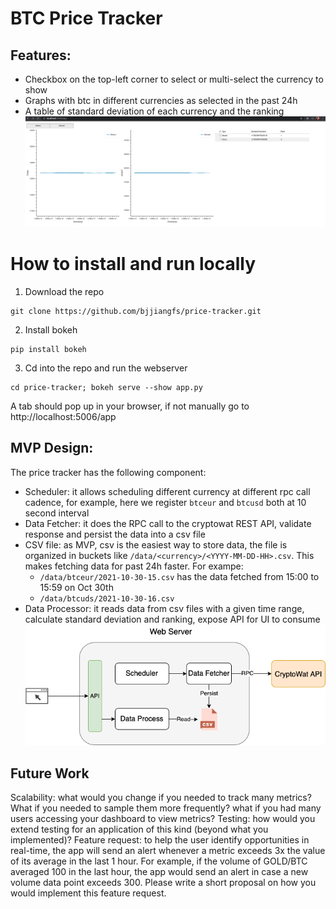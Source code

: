 # BTC Price Tracker
## Features:
- Checkbox on the top-left corner to select or multi-select the currency to show
- Graphs with btc in different currencies as selected in the past 24h
- A table of standard deviation of each currency and the ranking
![Screenshot](demo.png)

# How to install and run locally

1. Download the repo
```
git clone https://github.com/bjjiangfs/price-tracker.git
```

2. Install bokeh
```
pip install bokeh
```

3. Cd into the repo and run the webserver
```
cd price-tracker; bokeh serve --show app.py
```

A tab should pop up in your browser, if not manually go to http://localhost:5006/app

## MVP Design:
The price tracker has the following component:
- Scheduler: it allows scheduling different currency at different rpc call cadence, for example, here we register `btceur` and `btcusd` both at 10 second interval
- Data Fetcher: it does the RPC call to the cryptowat REST API, validate response and persist the data into a csv file
- CSV file: as MVP, csv is the easiest way to store data, the file is organized in buckets like `/data/<currency>/<YYYY-MM-DD-HH>.csv`. This makes fetching data for past 24h faster. For exampe:
  - `/data/btceur/2021-10-30-15.csv` has the data fetched from 15:00 to 15:59 on Oct 30th
  - `/data/btcuds/2021-10-30-16.csv`
- Data Processor: it reads data from csv files with a given time range, calculate standard deviation and ranking, expose API for UI to consume
![Screenshot](mvp_design.png)

## Future Work


Scalability: what would you change if you needed to track many metrics? What if you needed to sample them more frequently? what if you had many users accessing your dashboard to view metrics?
Testing: how would you extend testing for an application of this kind (beyond what you implemented)?
Feature request: to help the user identify opportunities in real-time, the app will send an alert whenever a metric exceeds 3x the value of its average in the last 1 hour. For example, if the volume of GOLD/BTC averaged 100 in the last hour, the app would send an alert in case a new volume data point exceeds 300. Please write a short proposal on how you would implement this feature request.
